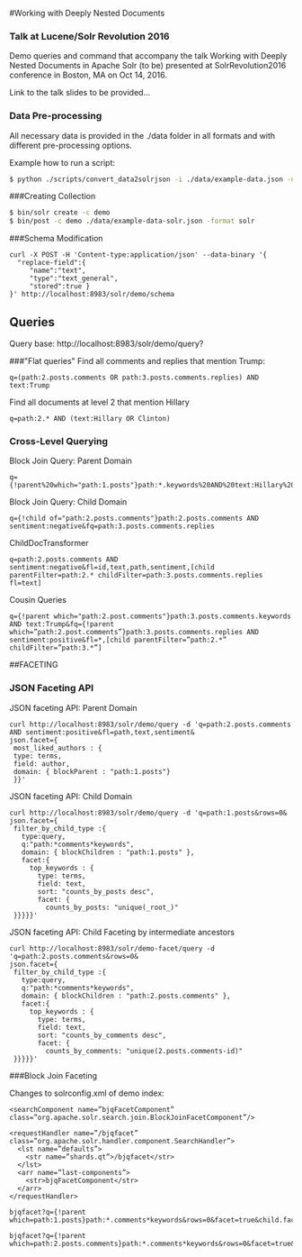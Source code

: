 #Working with Deeply Nested Documents
### Talk at Lucene/Solr Revolution 2016

Demo queries and command  that accompany the talk Working with Deeply Nested Documents in Apache Solr (to be) presented at SolrRevolution2016 conference in Boston, MA on Oct 14, 2016.

Link to the talk slides to be provided...

### Data Pre-processing

All necessary data is provided in the ./data folder in all formats and with different pre-processing options.

Example how to run a script:

```bash
$ python ./scripts/convert_data2solrjson -i ./data/example-data.json -o ./data/example-data-solr-facet.json
```

###Creating Collection

```bash
$ bin/solr create -c demo
$ bin/post -c demo ./data/example-data-solr.json -format solr
```

###Schema Modification

```
curl -X POST -H 'Content-type:application/json' --data-binary '{
  "replace-field":{
     "name":"text",
     "type":"text_general",
     "stored":true }
}' http://localhost:8983/solr/demo/schema
```

## Queries

Query base:
http://localhost:8983/solr/demo/query?

###"Flat queries"
Find all comments and replies that mention Trump:

```
q=(path:2.posts.comments OR path:3.posts.comments.replies) AND text:Trump
```

Find all documents at level 2 that mention Hillary

```
q=path:2.* AND (text:Hillary OR Clinton)
```



### Cross-Level Querying

Block Join Query: Parent Domain
```
q={!parent%20which="path:1.posts"}path:*.keywords%20AND%20text:Hillary%20AND%20sentiment:negative
```

Block Join Query: Child Domain

```
q={!child of="path:2.posts.comments"}path:2.posts.comments AND sentiment:negative&fq=path:3.posts.comments.replies
```


ChildDocTransformer

```
q=path:2.posts.comments AND sentiment:negative&fl=id,text,path,sentiment,[child parentFilter=path:2.* childFilter=path:3.posts.comments.replies fl=text]
```


Cousin Queries
```
q={!parent which="path:2.post.comments"}path:3.posts.comments.keywords AND text:Trump&fq={!parent which=”path:2.post.comments”}path:3.posts.comments.replies AND sentiment:positive&fl=*,[child parentFilter=”path:2.*” childFilter=”path:3.*”]
```


##FACETING

### JSON Faceting API

JSON faceting API: Parent Domain  

```
curl http://localhost:8983/solr/demo/query -d 'q=path:2.posts.comments AND sentiment:positive&fl=path,text,sentiment&
json.facet={
 most_liked_authors : {
 type: terms,
 field: author,
 domain: { blockParent : "path:1.posts"}
 }}'
```
JSON faceting API: Child Domain

```
curl http://localhost:8983/solr/demo/query -d 'q=path:1.posts&rows=0&
json.facet={
 filter_by_child_type :{
   type:query,
   q:"path:*comments*keywords",
   domain: { blockChildren : "path:1.posts" },
   facet:{
     top_keywords : {
       type: terms,
       field: text,
       sort: "counts_by_posts desc",
       facet: {
         counts_by_posts: "unique(_root_)"
 }}}}}'
```

JSON faceting API: Child Faceting by intermediate ancestors

```
curl http://localhost:8983/solr/demo-facet/query -d  'q=path:2.posts.comments&rows=0&
json.facet={
 filter_by_child_type :{
   type:query,
   q:"path:*comments*keywords",
   domain: { blockChildren : "path:2.posts.comments" },
   facet:{
     top_keywords : {
       type: terms,
       field: text,
       sort: "counts_by_comments desc",
       facet: {
         counts_by_comments: "unique(2.posts.comments-id)"
 }}}}}'
```


###Block Join Faceting

Changes to solrconfig.xml of demo index:

```
<searchComponent name=”bjqFacetComponent” class=”org.apache.solr.search.join.BlockJoinFacetComponent”/>

<requestHandler name=”/bjqfacet” class=”org.apache.solr.handler.component.SearchHandler”>
  <lst name=”defaults”>
    <str name=”shards.qt”>/bjqfacet</str>
  </lst>
  <arr name=”last-components”>
    <str>bjqFacetComponent</str>
  </arr>
</requestHandler>
```

```
bjqfacet?q={!parent which=path:1.posts}path:*.comments*keywords&rows=0&facet=true&child.facet.field=text&wt=json&indent=true
```

```
bjqfacet?q={!parent which=path:2.posts.comments}path:*.comments*keywords&rows=0&facet=true&child.facet.field=text&wt=json&indent=true
```


